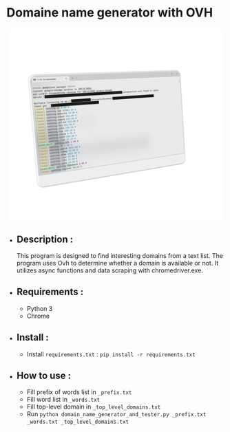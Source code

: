 # Domaine name generator with OVH

<p align="center">
    <img src="README_SRC/main_img.png" width="500">
</p>

- ## Description :
  
  This program is designed to find interesting domains from a text list. The program uses Ovh to determine whether a domain is available or not. It utilizes async functions and data scraping with chromedriver.exe.

- ## Requirements :
  
  - Python 3
  - Chrome

- ## Install :
  
  - Install `requirements.txt` : `pip install -r requirements.txt`

- ## How to use :

  - Fill prefix of words list in `_prefix.txt`
  - Fill word list in `_words.txt`
  - Fill top-level domain in `_top_level_domains.txt`
  - Run `python domain_name_generator_and_tester.py _prefix.txt _words.txt _top_level_domains.txt`